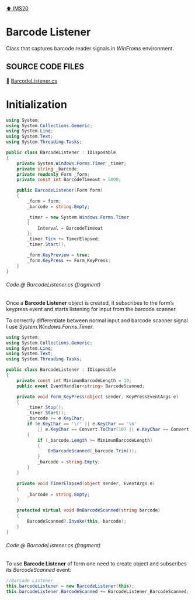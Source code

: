 [:arrow_up: IMS20](/PROJECTS/IMS20/IMS20.md)

# Barcode Listener
Class that captures barcode reader signals in *WinFroms* environment.

## SOURCE CODE FILES
:link: [BarcodeListener.cs](/PROJECTS/IMS20/SOURCES/BarcodeListener.cs)

# Initialization
``` csharp
using System;
using System.Collections.Generic;
using System.Linq;
using System.Text;
using System.Threading.Tasks;

public class BarcodeListener : IDisposable
{
    private System.Windows.Forms.Timer _timer;
    private string _barcode;
    private readonly Form _form;
    private const int BarcodeTimeout = 5000;    

    public BarcodeListener(Form form)
    {
        _form = form;
        _barcode = string.Empty;

        _timer = new System.Windows.Forms.Timer
        {
            Interval = BarcodeTimeout
        };
        _timer.Tick += TimerElapsed;
        _timer.Start();

        _form.KeyPreview = true;
        _form.KeyPress += Form_KeyPress;
    }
}
```
###### Code @ BarcodeListener.cs (fragment)
Once a **Barcode Listener** object is created, it subscribes to the form’s keypress event and starts listening for input from the barcode scanner.

To correctly differentiate between normal input and barcode scanner signal I use *System.Windows.Forms.Timer*.
``` csharp
using System;
using System.Collections.Generic;
using System.Linq;
using System.Text;
using System.Threading.Tasks;

public class BarcodeListener : IDisposable
{    
    private const int MinimumBarcodeLength = 10;
    public event EventHandler<string> BarcodeScanned;

    private void Form_KeyPress(object sender, KeyPressEventArgs e)
    {            
        _timer.Stop();
        _timer.Start();
        _barcode += e.KeyChar;
        if (e.KeyChar == '\r' || e.KeyChar == '\n' 
            || e.KeyChar == Convert.ToChar(10) || e.KeyChar == Convert.ToChar(13))
        {
            if (_barcode.Length >= MinimumBarcodeLength)
            {
                OnBarcodeScanned(_barcode.Trim());
            }
            _barcode = string.Empty;
        }
    }

    private void TimerElapsed(object sender, EventArgs e)
    {            
        _barcode = string.Empty;
    }

    protected virtual void OnBarcodeScanned(string barcode)
    {
        BarcodeScanned?.Invoke(this, barcode);
    }
}
```
###### Code @ BarcodeListener.cs (fragment)

To use **Barcode Listener** of form one need to create object and subscribes its *BarcodeScanned* event:
```csharp
//Barcode Listener
this.barcodeListener = new BarcodeListener(this);
this.barcodeListener.BarcodeScanned += BarcodeListener_BarcodeScanned;
```